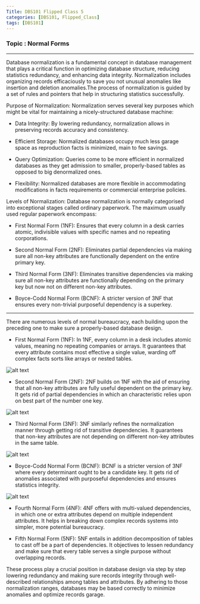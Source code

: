 ```yaml
---
Title: DBS101 Flipped Class 5
categories: [DBS101, Flipped_Class]
tags: [DBS101]
---
```


### Topic : Normal Forms

---

Database normalization is a fundamental concept in database management that plays a critical function in optimizing database structure, reducing statistics redundancy, and enhancing data integrity. Normalization includes organizing records efficaciously to save you not unusual anomalies like insertion and deletion anomalies.The process of normalization is guided by a set of rules and pointers that help in structuring statistics successfully.

Purpose of Normalization:
Normalization serves several key purposes which might be vital for maintaining a nicely-structured database machine:
-  Data Integrity: By lowering redundancy, normalization  allows in preserving records accuracy and consistency.

- Efficient Storage: Normalized databases occupy much less garage space as reproduction facts is minimized, main to fee savings.

- Query Optimization: Queries come to be more efficient in normalized databases as they get admission to smaller, properly-based tables as opposed to big denormalized ones.

- Flexibility: Normalized databases are more flexible in accommodating modifications in facts requirements or commercial enterprise policies.

Levels of Normalization:
Database normalization is normally categorised into exceptional stages called ordinary paperwork. The maximum usually used regular paperwork encompass:

- First Normal Form (1NF): Ensures that every column in a desk carries atomic, indivisible values with specific names and no repeating corporations.

- Second Normal Form (2NF): Eliminates partial dependencies via making sure all non-key attributes are functionally dependent on the entire primary key.

- Third Normal Form (3NF): Eliminates transitive dependencies via making sure all non-key attributes are functionally depending on the primary key but now not on 
  different non-key attributes.

- Boyce-Codd Normal Form (BCNF): A stricter version of 3NF that ensures every non-trivial purposeful dependency is a superkey.

--- 

There are numerous levels of normal bureaucracy, each building upon the preceding one to make sure a properly-based database design.

- First Normal Form (1NF):
  In 1NF, every column in a desk includes atomic values, meaning no repeating companies or arrays.
  It guarantees that every attribute contains most effective a single value, warding off complex facts sorts like arrays or nested tables.


![alt text](https://encrypted-tbn1.gstatic.com/images?q=tbn:ANd9GcTNC2f8Cg2mUocoHelaeoemW2NHl4Cz_OheSKAdJTFZDC-W2hG0)


- Second Normal Form (2NF):
  2NF builds on 1NF with the aid of ensuring that all non-key attributes are fully useful dependent on the primary key.
  It gets rid of partial dependencies in which an characteristic relies upon on best part of the number one key.


![alt text](https://encrypted-tbn2.gstatic.com/images?q=tbn:ANd9GcRAm0TjfWokxrdqAbOWrHuSxFwr6jmujQCtNpxC0Wq_oevxUtDl)


- Third Normal Form (3NF):
  3NF similarly refines the normalization manner through getting rid of transitive dependencies.
  It guarantees that non-key attributes are not depending on different non-key attributes in the same table.


![alt text](https://encrypted-tbn0.gstatic.com/images?q=tbn:ANd9GcTGWewQhThj1--CVAv2sneSEZ8yfvtct8r1vUdRmSdOhygxcLTB)


- Boyce-Codd Normal Form (BCNF):
  BCNF is a stricter version of 3NF where every determinant ought to be a candidate key.
  It gets rid of anomalies associated with purposeful dependencies and ensures statistics integrity.


![alt text](https://encrypted-tbn3.gstatic.com/images?q=tbn:ANd9GcRk3bxrSjMxyvzGzQdC3KdhOj6AsH8IRCD-dYgKBhL5Yc9FZS4E)


- Fourth Normal Form (4NF):
  4NF offers with multi-valued dependencies, in which one or extra attributes depend on multiple independent attributes.
  It helps in breaking down complex records systems into simpler, more potential bureaucracy.

- Fifth Normal Form (5NF):
  5NF entails in addition decomposition of tables to cast off be a part of dependencies.
  It objectives to lessen redundancy and make sure that every table serves a single purpose without overlapping records.

These process play a crucial position in database design via step by step lowering redundancy and making sure records integrity through well-described relationships among tables and attributes. By adhering to those normalization ranges, databases may be based correctly to minimize anomalies and optimize records garage.


